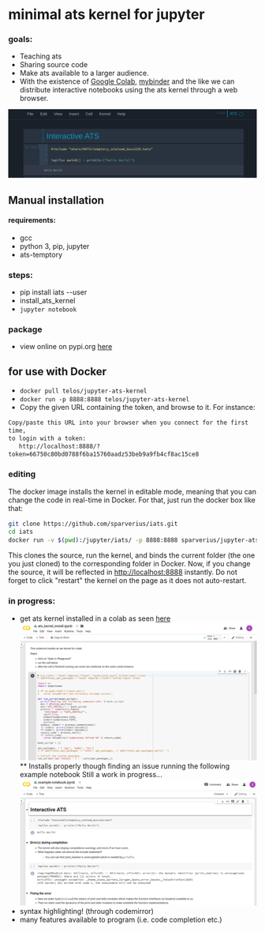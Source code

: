 # minimal ats kernel for jupyter

### goals:
 * Teaching ats
 * Sharing source code
 * Make ats available to a larger audience.
 * With the existence of [Google Colab](https://colab.research.google.com/), [mybinder](https://mybinder.org/) and the like we can distribute interactive notebooks using the ats kernel through a web browser.

![Example of notebook](extra/img/example-notebook.png?raw=true "Example of notebook")

## Manual installation

#### requirements:
  * gcc
  * python 3, pip, jupyter
  * ats-temptory

### steps:
 * pip install iats --user 
 * install_ats_kernel
 * `jupyter notebook`

### package
 * view online on pypi.org [here](https://pypi.org/project/iats/)

## for use with Docker
 * `docker pull telos/jupyter-ats-kernel`
 * `docker run -p 8888:8888 telos/jupyter-ats-kernel`
 * Copy the given URL containing the token, and browse to it. For instance:
 
 ```
 Copy/paste this URL into your browser when you connect for the first time,
 to login with a token:
    http://localhost:8888/?token=66750c80bd0788f6ba15760aadz53beb9a9fb4cf8ac15ce8
 ```
### editing

The docker image installs the kernel in editable mode, meaning that you can
change the code in real-time in Docker. For that, just run the docker box like
that:

```bash
git clone https://github.com/sparverius/iats.git
cd iats
docker run -v $(pwd):/jupyter/iats/ -p 8888:8888 sparverius/jupyter-ats-kernel
```

This clones the source, run the kernel, and binds the current folder (the one
you just cloned) to the corresponding folder in Docker.
Now, if you change the source, it will be reflected in [http://localhost:8888](http://localhost:8888)
instantly. Do not forget to click "restart" the kernel on the page as it does
not auto-restart.

### in progress:
 * get ats kernel installed in a colab as seen [here](http://colab.research.google.com/github/akabe/ocaml-jupyter/blob/master/notebooks/install_ocaml_colab.ipynb)
 ![Example installing notebook](extra/img/colab_install.png?raw=true "Example of notebook")
   ** Installs properly though finding an issue running the following example notebook
 Still a work in progress...
 ![Example colab notebook](extra/img/colab_example.png?raw=true "Example of notebook")
 * syntax highlighting! (through codemirror)
 * many features available to program (i.e. code completion etc.)
